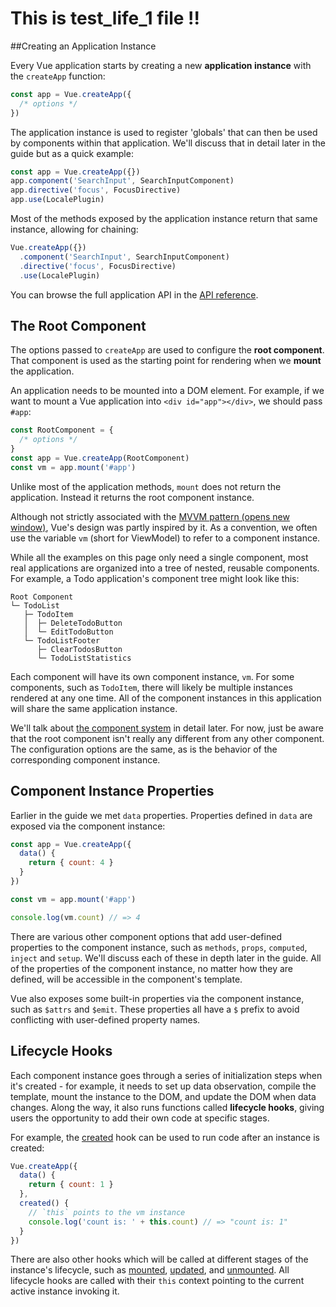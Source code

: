 # This is test_life_1 file !!

##Creating an Application Instance

Every Vue application starts by creating a new **application instance** with the `createApp` function:

```js
const app = Vue.createApp({
  /* options */
})
```

The application instance is used to register 'globals' that can then be used by components within that application. We'll discuss that in detail later in the guide but as a quick example:

```js
const app = Vue.createApp({})
app.component('SearchInput', SearchInputComponent)
app.directive('focus', FocusDirective)
app.use(LocalePlugin)
```

Most of the methods exposed by the application instance return that same instance, allowing for chaining:

```js
Vue.createApp({})
  .component('SearchInput', SearchInputComponent)
  .directive('focus', FocusDirective)
  .use(LocalePlugin)
```

You can browse the full application API in the [API reference](https://v3.vuejs.org/api/application-api.html).

## The Root Component

The options passed to `createApp` are used to configure the **root component**. That component is used as the starting point for rendering when we **mount** the application.

An application needs to be mounted into a DOM element. For example, if we want to mount a Vue application into `<div id="app"></div>`, we should pass `#app`:

```js
const RootComponent = {
  /* options */
}
const app = Vue.createApp(RootComponent)
const vm = app.mount('#app')
```

Unlike most of the application methods, `mount` does not return the application. Instead it returns the root component instance.

Although not strictly associated with the [MVVM pattern (opens new window)](https://en.wikipedia.org/wiki/Model_View_ViewModel), Vue's design was partly inspired by it. As a convention, we often use the variable `vm` (short for ViewModel) to refer to a component instance.

While all the examples on this page only need a single component, most real applications are organized into a tree of nested, reusable components. For example, a Todo application's component tree might look like this:

```text
Root Component
└─ TodoList
   ├─ TodoItem
   │  ├─ DeleteTodoButton
   │  └─ EditTodoButton
   └─ TodoListFooter
      ├─ ClearTodosButton
      └─ TodoListStatistics
```

Each component will have its own component instance, `vm`. For some components, such as `TodoItem`, there will likely be multiple instances rendered at any one time. All of the component instances in this application will share the same application instance.

We'll talk about [the component system](https://v3.vuejs.org/guide/component-basics.html) in detail later. For now, just be aware that the root component isn't really any different from any other component. The configuration options are the same, as is the behavior of the corresponding component instance.

## Component Instance Properties

Earlier in the guide we met `data` properties. Properties defined in `data` are exposed via the component instance:

```js
const app = Vue.createApp({
  data() {
    return { count: 4 }
  }
})

const vm = app.mount('#app')

console.log(vm.count) // => 4
```

There are various other component options that add user-defined properties to the component instance, such as `methods`, `props`, `computed`, `inject` and `setup`. We'll discuss each of these in depth later in the guide. All of the properties of the component instance, no matter how they are defined, will be accessible in the component's template.

Vue also exposes some built-in properties via the component instance, such as `$attrs` and `$emit`. These properties all have a `$` prefix to avoid conflicting with user-defined property names.

## Lifecycle Hooks

Each component instance goes through a series of initialization steps when it's created - for example, it needs to set up data observation, compile the template, mount the instance to the DOM, and update the DOM when data changes. Along the way, it also runs functions called **lifecycle hooks**, giving users the opportunity to add their own code at specific stages.

For example, the [created](https://v3.vuejs.org/api/options-lifecycle-hooks.html#created) hook can be used to run code after an instance is created:

```js
Vue.createApp({
  data() {
    return { count: 1 }
  },
  created() {
    // `this` points to the vm instance
    console.log('count is: ' + this.count) // => "count is: 1"
  }
})
```

There are also other hooks which will be called at different stages of the instance's lifecycle, such as [mounted](https://v3.vuejs.org/api/options-lifecycle-hooks.html#mounted), [updated](https://v3.vuejs.org/api/options-lifecycle-hooks.html#updated), and [unmounted](https://v3.vuejs.org/api/options-lifecycle-hooks.html#unmounted). All lifecycle hooks are called with their `this` context pointing to the current active instance invoking it.

